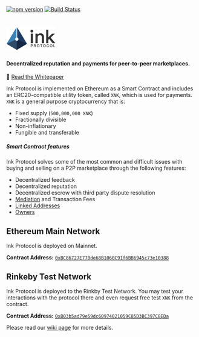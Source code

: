 [![npm version](https://badge.fury.io/js/ink-protocol.svg)](https://badge.fury.io/js/ink-protocol)
[![Build Status](https://travis-ci.org/InkProtocol/contracts.svg?branch=master)](https://travis-ci.org/InkProtocol/contracts)

# <img src="https://raw.githubusercontent.com/InkProtocol/press-kit/master/images/logo.png" height="60">

#### Decentralized reputation and payments for peer-to-peer marketplaces.

:bookmark_tabs: [Read the Whitepaper](https://paywithink.com/wp-content/uploads/2018/01/Ink_Protocol_Whitepaper_V6_Listia_Inc.pdf)

Ink Protocol is implemented on Ethereum as a Smart Contract and includes an ERC20-compatible utility token, called `XNK`, which is used for payments. `XNK` is a general purpose cryptocurrency that is:

- Fixed supply (`500,000,000 XNK`)
- Fractionally divisible
- Non-inflationary
- Fungible and transferable

##### Smart Contract features

Ink Protocol solves some of the most common and difficult issues with buying and selling on a P2P marketplace through the following features:

- Decentralized feedback
- Decentralized reputation
- Decentralized escrow with third party dispute resolution
- [Mediation](https://github.com/InkProtocol/contracts/wiki/Mediation) and Transaction Fees
- [Linked Addresses](https://github.com/InkProtocol/contracts/wiki/Linked-Addresses)
- [Owners](https://github.com/InkProtocol/contracts/wiki/Owners)

## Ethereum Main Network

Ink Protocol is deployed on Mainnet.

**Contract Address:** [`0xBC86727E770de68B1060C91f6BB6945c73e10388`](https://etherscan.io/token/0xbc86727e770de68b1060c91f6bb6945c73e10388)


## Rinkeby Test Network

Ink Protocol is deployed to the Rinkby Test Network. You may test your interactions with the protocol there and even request free test `XNK` from the contract.

**Contract Address:** [`0xB03b5ad79e59dc60974021059C85D3BC397C8EDa`](https://rinkeby.etherscan.io/address/0xb03b5ad79e59dc60974021059c85d3bc397c8eda)

Please read our [wiki page](https://github.com/InkProtocol/contracts/wiki/Rinkeby-Test-Network) for more details.
